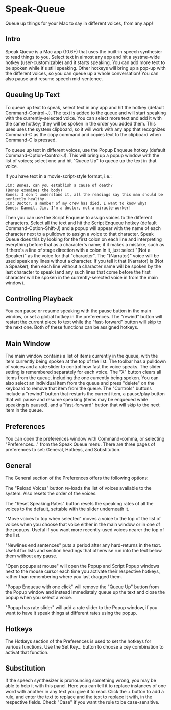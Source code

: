 Speak-Queue
===========

Queue up things for your Mac to say in different voices, from any app!

Intro
-----
Speak Queue is a Mac app (10.6+) that uses the built-in speech synthesier to read things to you.  Select text in almost any app and hit a systme-wide hotkey (user-customizable) and it starts speaking.  You can add more text to be spoken while it's still speaking.  Other hotkeys will bring up a pop-up with the different voices, so you can queue up a whole conversation!  You can also pause and resume speech mid-sentence. 

Queuing Up Text
---------------
To queue up text to speak, select text in any app and hit the hotkey (default Command-Control-J).  The text is added to the queue and will start speaking with the currently-selected voice.  You can select more text and add it with the same hotkey; they will be spoken in the order you added them.  This uses uses the system clipboard, so it will work with any app that recognizes Command-C as the copy command and copies text to the clipboard when Command-C is pressed.

To queue up text in different voices, use the Popup Enqueue hotkey (default Command-Option-Control-J).  This will bring up a popup window with the list of voices; select one and hit "Queue Up" to queue up the text in that voice.

If you have text in a movie-script-style format, i.e.:

    Jim: Bones, can you establish a cause of death?
    (Bones examines the body)
    Bones: I don't understand it, all the readings say this man should be perfectly healthy.
    Jim: Doctor, a member of my crew has died, I want to know why!
    Bones: Dammit, Jim, I'm a doctor, not a miracle-worker!

Then you can use the Script Enqueue to assign voices to the different characters.  Select all the text and hit the Script Enqueue hotkey (default Command-Option-Shift-J) and a popup will appear with the name of each character next to a pulldown to assign a voice to that character.  Speak Queue does this by looking for the first colon on each line and interpreting everything before that as a character's name; if it makes a mistake, such as if there's a line of stage direction with a colon in it, just select "(Not a Speaker)" as the voice for that "character".  The "(Narrator)" voice will be used speak any lines without a character.  If you tell it that (Narrator) is (Not a Speaker), then each line without a character name will be spoken by the last character to speak (and any such lines that come before the first character will be spoken in the currently-selected voice in from the main window).

Controlling Playback
--------------------
You can pause or resume speaking with the pause button in the main window, or set a global hotkey in the preferences.  The "rewind" button will restart the current piece fo text while the "fast-forward" button will skip to the next one.  Both of these functions can be assigned hotkeys.

Main Window
-----------
The main window contains a list of items currently in the queue, with the item currently being spoken at the top of the list.  The toolbar has a pulldown of voices and a rate slider to control how fast the voice speaks.  The slider setting is remembered separately for each voice.  The "X" button clears all items from the queue, including the one currently being spoken.  You can also select an individual item from the queue and press "delete" on the keyboard to remove that item from the queue.  The "Controls" buttons include a "rewind" button that restarts the current item, a pause/play button that will pause and resume speaking (items may be enqueued while speaking is paused), and a "fast-forward" button that will skip to the next item in the queue.

Preferences
-----------
You can open the preferences window with Command-comma, or selecting "Preferences…" from the Speak Queue menu.  There are three pages of preferences to set: General, Hotkeys, and Substitution.

General
-------
The General section of the Preferences offers the following options:

The "Reload Voices" button re-loads the list of voices available to the system.  Also resets the order of the voices.

The "Reset Speaking Rates" button resets the speaking rates of all the voices to the default, settable with the slider underneath it.

"Move voices to top when selected" moves a voice to the top of the list of voices when you choose that voice either in the main window or in one of the popups.  Useful if you want more recently-used voices nearer the top of the list.

"Newlines end sentences" puts a period after any hard-returns in the text.  Useful for lists and section headings that otherwise run into the text below them without any pause.

"Open popups at mouse" will open the Popup and Script Popup windows next to the mouse cursor each time you activate their respective hotkeys, rather than remembering where you last dragged them.

"Popup Enqueue with one click" will remove the "Queue Up" button from the Popup window and instead immediataly queue up the text and close the popup when you select a voice.

"Popup has rate slider" will add a rate slider to the Popup window, if you want to have it speak things at different rates using the popup.

Hotkeys
-------
The Hotkeys section of the Preferences is used to set the hotkeys for various functions.  Use the Set Key… button to choose a cey combination to activat that function.

Substitution
------------
If the speech synthesizer is pronouncing something wrong, you may be able to help it with this panel.  Here you can tell it to replace instances of one word with another in any text you give it to read.  Click the + button to add a rule, and enter the text to replace and the text to replace it with, in the respective fields.  Check "Case" if you want the rule to be case-sensitive.
